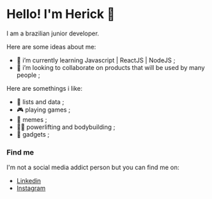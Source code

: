 # Hello! I'm Herick 👋

I am a brazilian junior developer.

Here are some ideas about me:

- 🌱 i’m currently learning Javascript | ReactJS | NodeJS ;
- 👯 i’m looking to collaborate on products that will be used by many people ;


Here are somethings i like:

- :page_with_curl: lists and data ;
- :video_game: playing games ;
- :see_no_evil: memes ;
- :weight_lifting_man: powerlifting and bodybuilding ;
- :iphone: gadgets ;

### Find me

I'm not a social media addict person but you can find me on:

- [Linkedin](https://www.linkedin.com/in/herick-motta-aa2142167/)
- [Instagram](https://www.instagram.com/herick.motta/)


